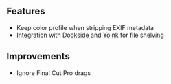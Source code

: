 ## Features

- Keep color profile when stripping EXIF metadata
- Integration with [Dockside](https://hachipoo.com/dockside-app) and [Yoink](https://eternalstorms.at/yoink/mac/) for file shelving

## Improvements

- Ignore Final Cut Pro drags

